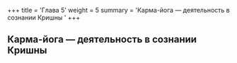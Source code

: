 +++
title = 'Глава 5'
weight = 5
summary = 'Карма-йога — деятельность в сознании Кришны '
+++
## Карма-йога — деятельность в сознании Кришны
